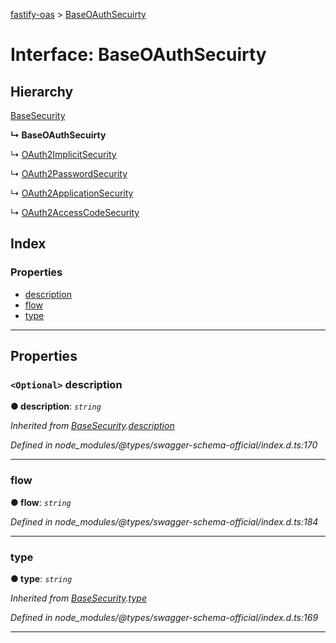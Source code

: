 [fastify-oas](../README.md) > [BaseOAuthSecuirty](../interfaces/baseoauthsecuirty.md)

# Interface: BaseOAuthSecuirty

## Hierarchy

 [BaseSecurity](basesecurity.md)

**↳ BaseOAuthSecuirty**

↳  [OAuth2ImplicitSecurity](oauth2implicitsecurity.md)

↳  [OAuth2PasswordSecurity](oauth2passwordsecurity.md)

↳  [OAuth2ApplicationSecurity](oauth2applicationsecurity.md)

↳  [OAuth2AccessCodeSecurity](oauth2accesscodesecurity.md)

## Index

### Properties

* [description](baseoauthsecuirty.md#description)
* [flow](baseoauthsecuirty.md#flow)
* [type](baseoauthsecuirty.md#type)

---

## Properties

<a id="description"></a>

### `<Optional>` description

**● description**: *`string`*

*Inherited from [BaseSecurity](basesecurity.md).[description](basesecurity.md#description)*

*Defined in node_modules/@types/swagger-schema-official/index.d.ts:170*

___
<a id="flow"></a>

###  flow

**● flow**: *`string`*

*Defined in node_modules/@types/swagger-schema-official/index.d.ts:184*

___
<a id="type"></a>

###  type

**● type**: *`string`*

*Inherited from [BaseSecurity](basesecurity.md).[type](basesecurity.md#type)*

*Defined in node_modules/@types/swagger-schema-official/index.d.ts:169*

___

